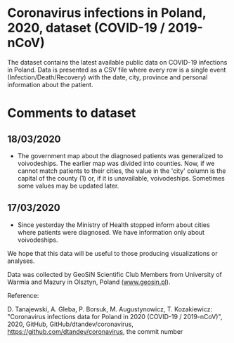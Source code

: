 # Coronavirus infections in Poland, 2020, dataset (COVID-19 / 2019-nCoV)

The dataset contains the latest available public data on COVID-19 infections in Poland. Data is presented as a CSV file where every row is a single event (Infection/Death/Recovery) with the date, city, province and personal information about the patient.

# Comments to dataset

## 18/03/2020
* The government map about the diagnosed patients was generalized to voivodeships. The earlier map was divided into counties. Now, if we cannot match patients to their cities, the value in the 'city' column is the capital of the county (1) or, if it is unavailable, voivodeships. Sometimes some values may be updated later. 

## 17/03/2020 
* Since yesterday the Ministry of Health stopped inform about cities where patients were diagnosed. We have information only about voivodeships. 

We hope that this data will be useful to those producing visualizations or analyses.

Data was collected by GeoSiN Scientific Club Members from University of Warmia and Mazury in Olsztyn, Poland (www.geosin.pl). 

Reference:

D. Tanajewski, A. Gleba, P. Borsuk, M. Augustynowicz, T. Kozakiewicz: "Coronavirus infections data for Poland in 2020 (COVID-19 / 2019-nCoV)", 2020, GitHub, GitHub/dtandev/coronavirus, https://github.com/dtandev/coronavirus, the commit number 
